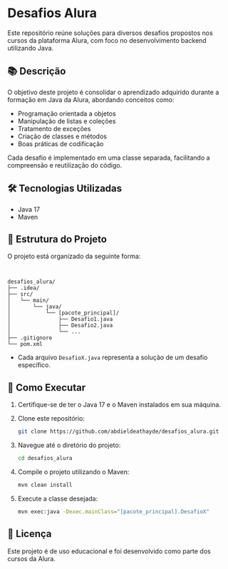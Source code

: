 # Desafios Alura

Este repositório reúne soluções para diversos desafios propostos nos cursos da plataforma Alura, com foco no desenvolvimento backend utilizando Java.

## 📚 Descrição

O objetivo deste projeto é consolidar o aprendizado adquirido durante a formação em Java da Alura, abordando conceitos como:

* Programação orientada a objetos
* Manipulação de listas e coleções
* Tratamento de exceções
* Criação de classes e métodos
* Boas práticas de codificação

Cada desafio é implementado em uma classe separada, facilitando a compreensão e reutilização do código.

## 🛠️ Tecnologias Utilizadas

* Java 17
* Maven

## 📁 Estrutura do Projeto

O projeto está organizado da seguinte forma:

```


desafios_alura/
├── .idea/
├── src/
│   └── main/
│       └── java/
│           └── [pacote_principal]/
│               ├── Desafio1.java
│               ├── Desafio2.java
│               └── ...
├── .gitignore
└── pom.xml
```



* Cada arquivo `DesafioX.java` representa a solução de um desafio específico.

## 🚀 Como Executar

1. Certifique-se de ter o Java 17 e o Maven instalados em sua máquina.
2. Clone este repositório:

   ```bash
   git clone https://github.com/abdieldeathayde/desafios_alura.git
   ```



3. Navegue até o diretório do projeto:

   ```bash
   cd desafios_alura
   ```



4. Compile o projeto utilizando o Maven:

   ```bash
   mvn clean install
   ```



5. Execute a classe desejada:

   ```bash
   mvn exec:java -Dexec.mainClass="[pacote_principal].DesafioX"
   ```


## 📄 Licença

Este projeto é de uso educacional e foi desenvolvido como parte dos cursos da Alura.

